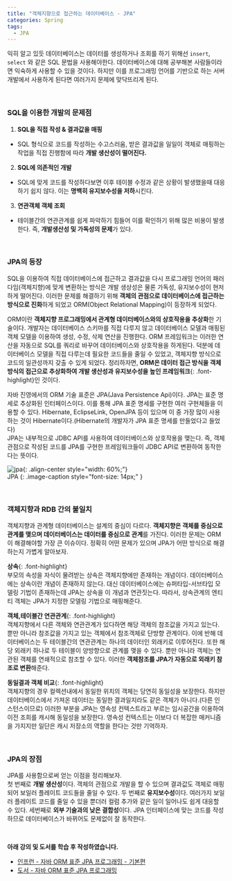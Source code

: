 ```yaml
---
title: "객체지향으로 접근하는 데이터베이스 - JPA"
categories: Spring
tags:
  - JPA
---  
```



익히 알고 있듯 데이터베이스는 데이터를 생성하거나 조회를 하기 위해선 `insert`, `select` 와 같은 SQL 문법을 사용해야한다. 데이터베이스에 대해 공부해본 사람들이라면 익숙하게 사용할 수 있을 것이다. 하지만 이를 프로그래밍 언어를 기반으로 하는 서버 개발에서 사용하게 된다면 여러가지 문제에 맞닥뜨리게 된다.  

<br />  

### SQL을 이용한 개발의 문제점
1. **SQL을 직접 작성 & 결과값을 매핑**  
  - SQL 형식으로 코드를 작성하는 수고스러움, 받은 결과값을 일일이 객체로 매핑하는 작업을 직접 진행함에 따라 **개발 생산성이 떨어진다.**
2. **SQL에 의존적인 개발**  
  - SQL에 맞게 코드를 작성하다보면 이후 테이블 수정과 같은 상황이 발생했을때 대응하기 쉽지 않다. 이는 **명백히 유지보수성을 저하**시킨다.  
3. **연관객체 객체 조회**  
  - 테이블간의 연관관계를 쉽게 파악하기 힘들어 이를 확인하기 위해 많은 비용이 발생한다. 즉, **개발생산성 및 가독성의 문제**가 있다.  

<br />  

### JPA의 등장
SQL을 이용하여 직접 데이터베이스에 접근하고 결과값을 다시 프로그래밍 언어의 패러다임(객체지향)에 맞게 변환하는 방식은 개발 생상성은 물론 가독성, 유지보수성이 현저하게 떨어진다. 이러한 문제를 해결하기 위해 **객체의 관점으로 데이터베이스에 접근하는 방식으로 진화**하게 되었고 ORM(Object Relational Mapping)이 등장하게 되었다.

ORM이란 **객체지향 프로그래밍에서 관계형 데이터베이스와의 상호작용을 추상화**한 기술이다. 개발자는 데이터베이스 스키마를 직접 다루지 않고 데이터베이스 모델과 매핑된 객체 모델을 이용하여 생성, 수정, 삭제 연산을 진행한다. ORM 프레임워크는 이러한 연산을 자동으로 SQL를 쿼리로 바꾸어 데이터베이스와 상호작용을 하게된다. 덕분에 데이터베이스 모델을 직접 다루는데 필요한 코드들을 줄일 수 있었고, 객체지향 방식으로 코드의 일관성까지 갖출 수 있게 되었다. 정리하자면, **ORM은 데이터 접근 방식을 객체 방식의 접근으로 추상화하여 개발 생산성과 유지보수성을 높인 프레임워크**{: .font-highlight}인 것이다.

자바 진영에서의 ORM 기술 표준은 JPA(Java Persistence Api)이다. JPA는 표준 명세로 추상화된 인터페이스이다. 이를 통해 JPA 표준 명세를 구현한 여러 구현체들을 이용할 수 있다. Hibernate, EclipseLink, OpenJPA 등이 있으며 이 중 가장 많이 사용하는 것이 Hibernate이다.(Hibernate의 개발자가 JPA 표준 명세를 만들었다고 들었다)  
JPA는 내부적으로 JDBC API를 사용하여 데이터베이스와 상호작용을 맺는다. 즉, 객체관점으로 작성된 코드를 JPA를 구현한 프레임워크들이 JDBC API로 변환하여 동작한다는 뜻이다.  

![jpa](https://github.com/the-pool/the-pool-api/assets/52196792/c0555c4e-b5a8-4170-b27f-33bec05f189f){: .align-center style="width: 60%;"}  
JPA
{: .image-caption style="font-size: 14px;" }  

<br />  

### 객체지향과 RDB 간의 불일치
객체지향과 관계형 데이터베이스는 설계의 중심이 다르다. **객체지향은 객체를 중심으로 관계를 맺으며 데이터베이스는 데이터를 중심으로 관계**를 가진다. 이러한 문제는 ORM이 해결해야할 가장 큰 이슈이다. 정확히 어떤 문제가 있으며 JPA가 어떤 방식으로 해결하는지 가볍게 알아보자.  

**상속**{: .font-highlight}  
부모의 속성을 자식이 물려받는 상속은 객체지향에만 존재하는 개념이다. 데이터베이스에는 상속이란 개념이 존재하지 않는다. 대신 데이터베이스에는 슈퍼타입-서브타입 모델링 기법이 존재하는데 JPA는 상속을 이 개념과 연관짓는다. 따라서, 상속관계의 엔티티 객체는 JPA가 지정한 모델링 기법으로 매핑해준다.  

**객체,테이블간 연관관계**{: .font-highlight}  
객체지향에서 다른 객체와 연관관계가 있다하면 해당 객체의 참조값을 가지고 있는다. 뿐만 아니라 참조값을 가지고 있는 객체에서 참조객체로 단방향 관계이다. 이에 반해 데이터베이스는 두 테이블간의 연관관계는 하나의 데이터인 외래키로 이루어진다. 또한 해당 외래키 하나로 두 테이블이 양방향으로 관계를 맺을 수 있다. 뿐만 아니라 객체는 연관된 객체를 연쇄적으로 참조할 수 있다. 이러한 **객체참조를 JPA가 자동으로 외래키 참조로 변환**해준다.  

**동일결과 객체 비교**{: .font-highlight}  
객체지향의 경우 컬렉션내에서 동일한 위치의 객체는 당연히 동일성을 보장한다. 하지만 데이터베이스에서 가져온 데이터는 동일한 결과일지라도 같은 객체가 아니다.(다른 인스턴스이므로) 이러한 부분을 JPA는 영속성 컨텍스트라고 부르는 임시공간을 이용하여 이전 조희를 캐시해 동일성을 보장한다. 영속성 컨텍스트는 이보다 더 복잡한 매커니즘을 가지지만 일단은 캐시 저장소의 역할을 한다는 것만 기억하자.

<br />  

### JPA의 장점  
JPA를 사용함으로써 얻는 이점을 정리해보자.  
첫 번째로 **개발 생산성**이다. 객체의 관점으로 개발을 할 수 있으며 결과값도 객체로 매핑되어 보일러 플레이트 코드들을 줄일 수 있다. 두 번째로 **유지보수성**이다. 여러가지 보일러 플레이트 코드를 줄일 수 있을 뿐더러 컬럼 추가와 같은 일이 일어나도 쉽게 대응할 수 있다. 세번째로 **외부 기술과의 낮은 결합성**이다. JPA 인터페이스에 맞는 코드를 작성하므로 데이터베이스가 바뀌어도 문제없이 잘 동작한다.  

<br />  

**아래 강의 및 도서를 학습 후 작성하였습니다.**  
- [인프런 - 자바 ORM 표준 JPA 프로그래밍 - 기본편](https://www.inflearn.com/course/ORM-JPA-Basic)
- [도서 - 자바 ORM 표준 JPA 프로그래밍](https://product.kyobobook.co.kr/detail/S000000935744)